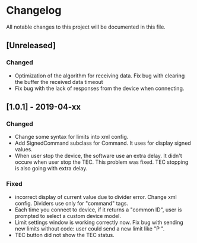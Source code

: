 # Changelog
All notable changes to this project will be documented in this file.

## [Unreleased]
### Changed
- Optimization of the algorithm for receiving data. Fix bug with clearing the buffer the received data timeout
- Fix bug with the lack of responses from the device when connecting.

## [1.0.1] - 2019-04-xx
### Changed
- Change some syntax for limits into xml config.
- Add SignedCommand subclass for Command. It uses for display signed values.
- When user stop the device, the software use an extra delay. It didn't occure when user stop the TEC. This problem was fixed. TEC stopping is also going with extra delay.
### Fixed
- incorrect display of current value due to divider error. Change xml config. Dividers use only for "command" tags.
- Each time you connect to device, if it returns a "common ID", user is prompted to select a custom device model.
- Limit settings window is working correctly now. Fix bug with sending new limits without code: user could send a new limit like "P <value>".
- TEC button did not show the TEC status.
